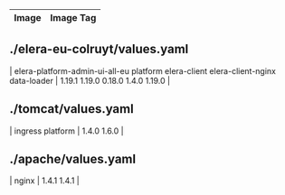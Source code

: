 | Image | Image Tag |
|-------|-----------|
## ./elera-eu-colruyt/values.yaml
| elera-platform-admin-ui-all-eu
platform
elera-client
elera-client-nginx
data-loader | 1.19.1
1.19.0
0.18.0
1.4.0
1.19.0 |
## ./tomcat/values.yaml
| ingress
platform | 1.4.0
1.6.0 |
## ./apache/values.yaml
| nginx | 1.4.1
1.4.1 |
